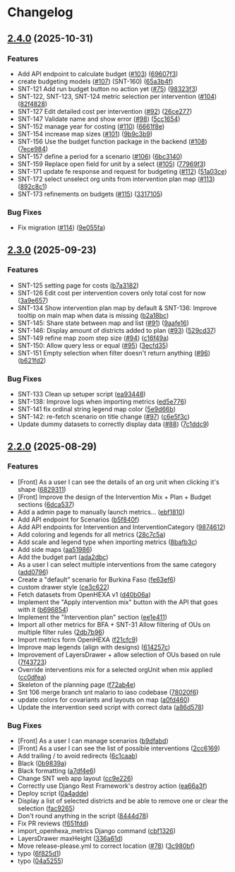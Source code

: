 # Changelog

## [2.4.0](https://github.com/BLSQ/snt-malaria/compare/2.3.0...2.4.0) (2025-10-31)


### Features

* Add API endpoint to calculate budget ([#103](https://github.com/BLSQ/snt-malaria/issues/103)) ([69607f3](https://github.com/BLSQ/snt-malaria/commit/69607f39a1a0111e91ff9a3a7eed993e5abd3e57))
* create budgeting models ([#107](https://github.com/BLSQ/snt-malaria/issues/107)) (SNT-160) ([65a3b4f](https://github.com/BLSQ/snt-malaria/commit/65a3b4f2e8cd3abf24fe0edafe2f68fe870a64ca))
* SNT-121 Add run budget button no action yet ([#75](https://github.com/BLSQ/snt-malaria/issues/75)) ([98323f3](https://github.com/BLSQ/snt-malaria/commit/98323f3ef5be9eba585ac29354f05ee388b68292))
* SNT-122, SNT-123, SNT-124 metric selection per intervention ([#104](https://github.com/BLSQ/snt-malaria/issues/104)) ([82f4828](https://github.com/BLSQ/snt-malaria/commit/82f4828e48714677aa238c8b999a45136913ac73))
* SNT-127 Edit detailed cost per intervention ([#92](https://github.com/BLSQ/snt-malaria/issues/92)) ([26ce277](https://github.com/BLSQ/snt-malaria/commit/26ce2778f9a58f35de012d47e19a62a9f7faab36))
* SNT-147 Validate name and show error ([#98](https://github.com/BLSQ/snt-malaria/issues/98)) ([5cc1654](https://github.com/BLSQ/snt-malaria/commit/5cc1654d0d1122e7677509bed3935257e040792a))
* SNT-152 manage year for costing ([#110](https://github.com/BLSQ/snt-malaria/issues/110)) ([6661f8e](https://github.com/BLSQ/snt-malaria/commit/6661f8ea17a625f9c1e2b5f3bd2814c55f809250))
* SNT-154 increase map sizes ([#101](https://github.com/BLSQ/snt-malaria/issues/101)) ([9b9c3b9](https://github.com/BLSQ/snt-malaria/commit/9b9c3b94b39fc214a944b50c1d569350519761ac))
* SNT-156 Use the budget function package in the backend ([#108](https://github.com/BLSQ/snt-malaria/issues/108)) ([7ece984](https://github.com/BLSQ/snt-malaria/commit/7ece984ad76bed8d112d743ad7b6effa12626b34))
* SNT-157 define a period for a scenario ([#106](https://github.com/BLSQ/snt-malaria/issues/106)) ([6bc3140](https://github.com/BLSQ/snt-malaria/commit/6bc3140b9c348fac3d8b6c67f427de577061ce69))
* SNT-159 Replace open field for unit by a select ([#105](https://github.com/BLSQ/snt-malaria/issues/105)) ([77969f3](https://github.com/BLSQ/snt-malaria/commit/77969f35636e122187e8092ebe262f00497ad1a6))
* SNT-171 update fe response and request for budgeting ([#112](https://github.com/BLSQ/snt-malaria/issues/112)) ([51a03ce](https://github.com/BLSQ/snt-malaria/commit/51a03ce6d5b7ea5b86fb95d84f3f3b5e26daaa36))
* SNT-172 select unselect org units from intervention plan map ([#113](https://github.com/BLSQ/snt-malaria/issues/113)) ([892c8c1](https://github.com/BLSQ/snt-malaria/commit/892c8c1b50891e20c2250b3eb6c50ed7ebb8fdbb))
* SNT-173 refinements on budgets ([#115](https://github.com/BLSQ/snt-malaria/issues/115)) ([3317105](https://github.com/BLSQ/snt-malaria/commit/3317105a830e4fba1ff994f8fe7e06d355731b93))


### Bug Fixes

* Fix migration ([#114](https://github.com/BLSQ/snt-malaria/issues/114)) ([9e055fa](https://github.com/BLSQ/snt-malaria/commit/9e055fad076fc4bf2e24a841d1776fb479ba2233))

## [2.3.0](https://github.com/BLSQ/snt-malaria/compare/2.2.0...2.3.0) (2025-09-23)


### Features

* SNT-125 setting page for costs ([b7a3182](https://github.com/BLSQ/snt-malaria/commit/b7a3182fe3e58eb388a38ff06647b7b3105dd276))
* SNT-126 Edit cost per intervention covers only total cost for now ([3a9e657](https://github.com/BLSQ/snt-malaria/commit/3a9e657d2c900bcf32b8784437ed8426e2105f5d))
* SNT-134 Show intervention plan map by default & SNT-136: Improve tooltip on main map when data is missing ([b2a18bc](https://github.com/BLSQ/snt-malaria/commit/b2a18bccdc5c3b89a0653548b786f2199dbd2dcb))
* SNT-145: Share state between map and list ([#91](https://github.com/BLSQ/snt-malaria/issues/91)) ([9aafe16](https://github.com/BLSQ/snt-malaria/commit/9aafe161402213c3b10bc47109709540e1aea720))
* SNT-146: Display amount of districts added to plan ([#93](https://github.com/BLSQ/snt-malaria/issues/93)) ([529cd37](https://github.com/BLSQ/snt-malaria/commit/529cd378e3158f8862b14c3573059e06d37933f3))
* SNT-149 refine map zoom step size ([#94](https://github.com/BLSQ/snt-malaria/issues/94)) ([c16f49a](https://github.com/BLSQ/snt-malaria/commit/c16f49aeb00332d1c4626aecfd73fee8fda9588e))
* SNT-150: Allow query less or equal ([#95](https://github.com/BLSQ/snt-malaria/issues/95)) ([3ecfd35](https://github.com/BLSQ/snt-malaria/commit/3ecfd35d81959e1c37b149046081d17011d11871))
* SNT-151 Empty selection when filter doesn't return anything ([#96](https://github.com/BLSQ/snt-malaria/issues/96)) ([b621fd2](https://github.com/BLSQ/snt-malaria/commit/b621fd24461a9cbde6bfa6643154d8e987f1355d))


### Bug Fixes

* SNT-133 Clean up setuper script ([ea93448](https://github.com/BLSQ/snt-malaria/commit/ea934484fa2f8989e71597875f86ce31d36d66ff))
* SNT-138: Improve logs when importing metrics ([ed5e776](https://github.com/BLSQ/snt-malaria/commit/ed5e7760f966836e416a4a7ab0aff2d70f59e256))
* SNT-141 fix ordinal string legend map color ([5e9d66b](https://github.com/BLSQ/snt-malaria/commit/5e9d66bfc3c4dae8c1c6e187249a0d7b9f6e6fc1))
* SNT-142: re-fetch scenario on title change ([#97](https://github.com/BLSQ/snt-malaria/issues/97)) ([c6e5f3c](https://github.com/BLSQ/snt-malaria/commit/c6e5f3ca19544eea4350c3475b8f664f8bc3498b))
* Update dummy datasets to correctly display data ([#88](https://github.com/BLSQ/snt-malaria/issues/88)) ([7c1ddc9](https://github.com/BLSQ/snt-malaria/commit/7c1ddc9217711abc5ffd553e9073e5a33ebedf3e))

## [2.2.0](https://github.com/BLSQ/snt-malaria/compare/2.1.0...2.2.0) (2025-08-29)


### Features

* [Front] As a user I can see the details of an org unit when clicking it's shape ([6829311](https://github.com/BLSQ/snt-malaria/commit/68293111763ad14cb93f49efefc6bd3e21e5fed3))
* [Front] Improve the design of the Intervention Mix + Plan + Budget sections ([6dca537](https://github.com/BLSQ/snt-malaria/commit/6dca537cdcbc034a4cb4d6799a5808b010c10e90))
* Add a admin page to manually launch metrics... ([ebf1810](https://github.com/BLSQ/snt-malaria/commit/ebf1810c096d014d0bfb688bf0cf7b886d9a4f0f))
* Add API endpoint for Scenarios ([b5f840f](https://github.com/BLSQ/snt-malaria/commit/b5f840fa11d1701f556313935a5ea7e46380bfa9))
* Add API endpoints for Intervention and InterventionCategory ([9874612](https://github.com/BLSQ/snt-malaria/commit/987461258b93ab35ec391eab75036edacdb4f057))
* Add coloring and legends for all metrics ([28c7c5a](https://github.com/BLSQ/snt-malaria/commit/28c7c5a6baf587616659a4798222584d7ad5b97b))
* Add scale and legend type when importing metrics ([8bafb3c](https://github.com/BLSQ/snt-malaria/commit/8bafb3cf12041abde726cad6cc472e769f9f06dd))
* Add side maps ([aa51986](https://github.com/BLSQ/snt-malaria/commit/aa5198663488e6536e5d9a31aff727a7411e0b0f))
* Add the budget part ([ada2dbc](https://github.com/BLSQ/snt-malaria/commit/ada2dbc8c4f9bf465cd849951b1f6ce8667832bc))
* As a user I can select multiple interventions from the same category ([add0796](https://github.com/BLSQ/snt-malaria/commit/add079674e93ce29594d396d3b21bb04a3ea8d11))
* Create a "default" scenario for Burkina Faso ([fe63ef6](https://github.com/BLSQ/snt-malaria/commit/fe63ef6dc0922ae653d66f4fa2fa5af013705d22))
* custom drawer style ([ce3c622](https://github.com/BLSQ/snt-malaria/commit/ce3c622b3c6ab31a684379ee763c334a12869373))
* Fetch datasets from OpenHEXA v1 ([d40b06a](https://github.com/BLSQ/snt-malaria/commit/d40b06a5bc49d3bc3cb287cd8096b203951928d3))
* Implement the "Apply intervention mix" button with the API that goes with it ([b696854](https://github.com/BLSQ/snt-malaria/commit/b696854c9fcd237bf65a2be52982d0c23f189b04))
* Implement the "Intervention plan" section ([ee1e411](https://github.com/BLSQ/snt-malaria/commit/ee1e411b51a3dc4be3df28fd4bb652a88edbf8f5))
* Import all other metrics for BFA + SNT-31 Allow filtering of OUs on multiple filter rules ([2db7b96](https://github.com/BLSQ/snt-malaria/commit/2db7b96ceaa99ebfa831fda6a30e6cc96975221c))
* Import metrics form OpenHEXA ([f21cfc9](https://github.com/BLSQ/snt-malaria/commit/f21cfc9fbfc4be3dfe004db26688f50d51da7953))
* Improve map legends (align with designs) ([614257c](https://github.com/BLSQ/snt-malaria/commit/614257c7f7d6504e07677c88801d23a3e613cea7))
* Improvement of LayersDrawer + allow selection of OUs based on rule ([7f43723](https://github.com/BLSQ/snt-malaria/commit/7f43723c3a83efed710bed48e57a394a283dcfe7))
* Override interventions mix for a selected orgUnit when mix applied ([cc0dfea](https://github.com/BLSQ/snt-malaria/commit/cc0dfeae7f0b9ac8f674b9b584ec661abc3af013))
* Skeleton of the planning page ([f72ab4e](https://github.com/BLSQ/snt-malaria/commit/f72ab4e2bf868cb147e58e632b570a50331358c3))
* Snt 106 merge branch snt malario to iaso codebase ([78020f6](https://github.com/BLSQ/snt-malaria/commit/78020f669e6801a76b56b6f6b6c2c22c94d90795))
* update colors for covariants and layouts on map ([a0fd460](https://github.com/BLSQ/snt-malaria/commit/a0fd4607feaef7df52dc90cc384ed0fe5632a92f))
* Update the intervention seed script with correct data ([a86d578](https://github.com/BLSQ/snt-malaria/commit/a86d57831b01e9052bda163bb9675f59965724b2))


### Bug Fixes

* [Front] As a user I can manage scenarios ([b9dfabd](https://github.com/BLSQ/snt-malaria/commit/b9dfabd506a3835193cf432d9dd9e6bbc3e0af2a))
* [Front] As a user I can see the list of possible interventions ([2cc6169](https://github.com/BLSQ/snt-malaria/commit/2cc61699466971a2df528acde3be260726279a8c))
* Add trailing / to avoid redirects ([6c1caab](https://github.com/BLSQ/snt-malaria/commit/6c1caabc7a14546ae4f66078dc59bdfe69c63486))
* Black ([0b9839a](https://github.com/BLSQ/snt-malaria/commit/0b9839affcd5c1ebad6968d37fe437755341fa77))
* Black formatting ([a7df4e6](https://github.com/BLSQ/snt-malaria/commit/a7df4e63c90675135b8e30a44066003b445833ff))
* Change SNT web app layout ([cc9e226](https://github.com/BLSQ/snt-malaria/commit/cc9e22634c6f68fa49344476af5f421fbe7eb0a9))
* Correctly use Django Rest Framework's destroy action ([ea66a3f](https://github.com/BLSQ/snt-malaria/commit/ea66a3fad0a0ca63f5bc7793d37b73d8ea5e2092))
* Deploy script ([0a4adde](https://github.com/BLSQ/snt-malaria/commit/0a4addee64e40d4584156caa8860ba36c3a6aa1b))
* Display a list of selected districts and be able to remove one or clear the selection ([fac9265](https://github.com/BLSQ/snt-malaria/commit/fac9265cdac4d6b7d51d852d1c7d0704627978b3))
* Don't round anything in the script ([8444d78](https://github.com/BLSQ/snt-malaria/commit/8444d78c8a1863e2e650911e6d579d164dcedaee))
* Fix PR reviews ([f651fdd](https://github.com/BLSQ/snt-malaria/commit/f651fdd8a40daff0beb154134e630355ecca7d04))
* import_openhexa_metrics Django command ([cbf1326](https://github.com/BLSQ/snt-malaria/commit/cbf1326af2fcd3a2648713af1683bbe44d1aa324))
* LayersDrawer maxHeight ([336a61d](https://github.com/BLSQ/snt-malaria/commit/336a61db377a6b75677ee68282ab3ef7cc17ed65))
* Move release-please.yml to correct location ([#78](https://github.com/BLSQ/snt-malaria/issues/78)) ([3c980bf](https://github.com/BLSQ/snt-malaria/commit/3c980bfa74732ff975b4fe7e6e2b3d99215b26ed))
* typo ([6f825d1](https://github.com/BLSQ/snt-malaria/commit/6f825d1a471860c5a2d381f8f1e6188f6ae817d4))
* typo ([04a5255](https://github.com/BLSQ/snt-malaria/commit/04a5255261deb6d6e495d5c2601c98e395e94e2e))
